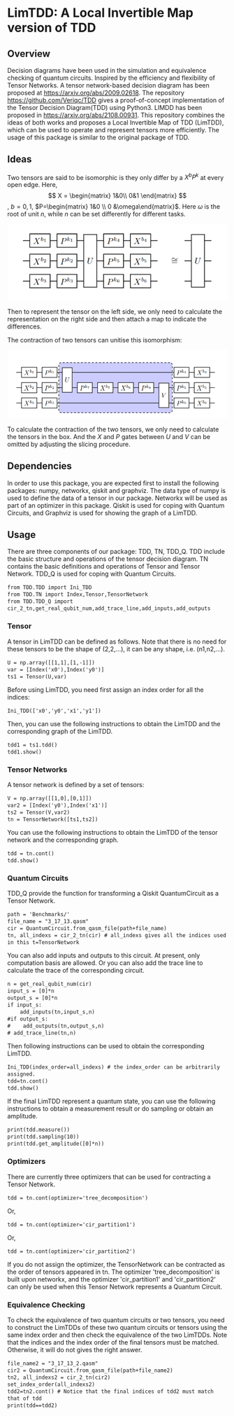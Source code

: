 # LimTDD: A Local Invertible Map version of TDD

## Overview
Decision diagrams have been used in the simulation and equivalence checking of quantum circuits. Inspired by the efficiency and flexibility of Tensor Networks. A tensor network-based decision diagram has been proposed at https://arxiv.org/abs/2009.02618. The repository https://github.com/Veriqc/TDD gives a proof-of-concept implementation of the Tensor Decision Diagram(TDD) using Python3. LIMDD has been proposed in https://arxiv.org/abs/2108.00931. This repository combines the ideas of both works and proposes a Local Invertible Map of TDD (LimTDD), which can be used to operate and represent tensors more efficiently. The usage of this package is similar to the original package of TDD. 

## Ideas

Two tensors are said to be isomorphic is they only differ by a $X^bP^k$ at every open edge. Here, 
$$ 
X = \begin{matrix} 
1&0\\
0&1 
\end{matrix}
$$
, $b=0,1$, $P=\begin{matrix} 1&0 \\ 0  &\omega\end{matrix}$. Here $\omega$ is the root of unit $n$, while $n$ can be set differently for different tasks.

![image](https://github.com/Veriqc/LimTDD/blob/main/IMG/fig1.png)

Then to represent the tensor on the left side, we only need to calculate the representation on the right side and then attach a map to indicate the differences.

The contraction of two tensors can unitise this isomorphism:

![image](https://github.com/Veriqc/LimTDD/blob/main/IMG/fig2.png)

To calculate the contraction of the two tensors, we only need to calculate the tensors in the box. And the $X$ and $P$ gates between $U$ and $V$ can be omitted by adjusting the slicing procedure.

## Dependencies
In order to use this package, you are expected first to install the following packages: numpy, networkx, qiskit and graphviz. The data type of numpy is used to define the data of a tensor in our package. Networkx will be used as part of an optimizer in this package. Qiskit is used for coping with Quantum Circuits, and Graphviz is used for showing the graph of a LimTDD.

## Usage
There are three components of our package: TDD, TN, TDD_Q. TDD include the basic structure and operations of the tensor decision diagram. TN contains the basic definitions and operations of Tensor and Tensor Network. TDD_Q is used for coping with Quantum Circuits.

    from TDD.TDD import Ini_TDD
    from TDD.TN import Index,Tensor,TensorNetwork
    from TDD.TDD_Q import cir_2_tn,get_real_qubit_num,add_trace_line,add_inputs,add_outputs
  
### Tensor
A tensor in LimTDD can be defined as follows. Note that there is no need for these tensors to be the shape of (2,2,...), it can be any shape, i.e. (n1,n2,...).

    U = np.array([[1,1],[1,-1]])
    var = [Index('x0'),Index('y0')]
    ts1 = Tensor(U,var)
    
Before using LimTDD, you need first assign an index order for all the indices:

    Ini_TDD(['x0','y0','x1','y1'])
    
Then, you can use the following instructions to obtain the LimTDD and the corresponding graph of the LimTDD.
    
    tdd1 = ts1.tdd()
    tdd1.show()
    
### Tensor Networks
A tensor network is defined by a set of tensors:
    
    V = np.array([[1,0],[0,1]])
    var2 = [Index('y0'),Index('x1')]
    ts2 = Tensor(V,var2)
    tn = TensorNetwork([ts1,ts2])
    
You can use the following instructions to obtain the LimTDD of the tensor network and the corresponding graph.

    tdd = tn.cont()
    tdd.show()

### Quantum Circuits
TDD_Q provide the function for transforming a Qiskit QuantumCircuit as a Tensor Network.

    path = 'Benchmarks/'
    file_name = "3_17_13.qasm"
    cir = QuantumCircuit.from_qasm_file(path+file_name)
    tn, all_indexs = cir_2_tn(cir) # all_indexs gives all the indices used in this t=TensorNetwork
    
You can also add inputs and outputs to this circuit. At present, only computation basis are allowed. Or you can also add the trace line to calculate the trace of the corresponding circuit.

    n = get_real_qubit_num(cir)
    input_s = [0]*n
    output_s = [0]*n
    if input_s:
        add_inputs(tn,input_s,n)
    #if output_s:
    #    add_outputs(tn,output_s,n)
    # add_trace_line(tn,n)
    
Then following instructions can be used to obtain the corresponding LimTDD.

    Ini_TDD(index_order=all_indexs) # the index_order can be arbitrarily assigned.
    tdd=tn.cont()
    tdd.show()

If the final LimTDD represent a quantum state, you can use the following instructions to obtain a measurement result or do sampling or obtain an amplitude.
    
    print(tdd.measure())
    print(tdd.sampling(10))
    print(tdd.get_amplitude([0]*n))
    
### Optimizers
There are currently three optimizers that can be used for contracting a Tensor Network.

    tdd = tn.cont(optimizer='tree_decomposition')
Or, 

    tdd = tn.cont(optimizer='cir_partition1')
Or, 

    tdd = tn.cont(optimizer='cir_partition2')
   
If you do not assign the optimizer, the TensorNetwork can be contracted as the order of tensors appeared in tn. The optimizer 'tree_decomposition' is built upon networkx, and the optimizer 'cir_partition1' and 'cir_partition2' can only be used when this Tensor Network represents a Quantum Circuit.

### Equivalence Checking
To check the equivalence of two quantum circuits or two tensors, you need to construct the LimTDDs of these two quantum circuits or tensors using the same index order and then check the equivalence of the two LimTDDs. Note that the indices and the index order of the final tensors must be matched. Otherwise, it will do not gives the right answer.

    file_name2 = "3_17_13_2.qasm"
    cir2 = QuantumCircuit.from_qasm_file(path+file_name2)
    tn2, all_indexs2 = cir_2_tn(cir2)
    set_index_order(all_indexs2) 
    tdd2=tn2.cont() # Notice that the final indices of tdd2 must match that of tdd
    print(tdd==tdd2)
    
